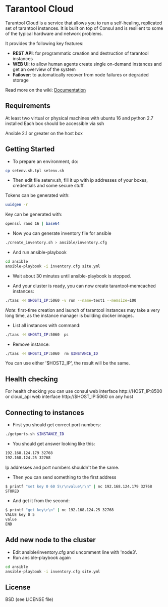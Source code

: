 # Tarantool Cloud

Tarantool Cloud is a service that allows you to run a self-healing, replicated set of tarantool instances. It is built on top of Consul and is resilient to some of the typical hardware and network problems.

It provides the following key features:

- **REST API**: for programmatic creation and destruction of tarantool instances
- **WEB UI**: to allow human agents create single on-demand instances and get an overview of the system
- **Failover**: to automatically recover from node failures or degraded storage

Read more on the wiki: [Documentation](https://github.com/tarantool/cloud/wiki)

## Requirements

At least two virtual or physical machines with ubuntu 16 and python 2.7 installed
Each box should be accessible via ssh

Ansible 2.1 or greater on the host box

## Getting Started

- To prepare an environment, do:

```sh
cp setenv.sh.tpl setenv.sh
```
- Then edit file setenv.sh, fill it up with ip addresses of your boxes, credentials and some secure stuff.

Tokens can be generated with:
```sh
uuidgen -r
```
Key can be generated with:
```sh
openssl rand 16 | base64
```

- Now you can generate inventory file for ansible
```sh
./create_inventory.sh > ansible/inventory.cfg
```

- And run ansible-playbook
```sh
cd ansible
ansible-playbook -i inventory.cfg site.yml
```

- Wait about 30 minutes until ansible-playbook is stopped.

- And your cluster is ready, you can now create tarantool-memcached instances:

```sh
./taas -H $HOST1_IP:5060 -v run --name=test1 --memsize=100
```
*Note*: first-time creation and launch of tarantool instances may take a very long time, as the instance manager is building docker images.

- List all instances with command:
```sh
./taas -H $HOST1_IP:5060  ps
```

- Remove instance:
```sh
./taas -H $HOST1_IP:5060  rm $INSTANCE_ID
```
You can use either '$HOST2_IP', the result will be the same.

## Health checking

For health checking you can use consul web interface http://HOST_IP:8500 or cloud_api web interface http://$HOST_IP:5060 on any host


## Connecting to instances

- First you should get correct port numbers:
```sh
./getports.sh $INSTANCE_ID
```

- You should get answer looking like this:
```sh
192.168.124.179 32768
192.168.124.25 32768
```
Ip addresses and port numbers shouldn't be the same.

- Then you can send something to the first address
```sh
$ printf "set key 0 60 5\r\nvalue\r\n" | nc 192.168.124.179 32768
STORED
```

- And get it from the second:
```sh
$ printf "get key\r\n" | nc 192.168.124.25 32768
VALUE key 0 5
value
END
```

## Add new node to the cluster

- Edit ansible/inventory.cfg and uncomment line with 'node3'.
- Run ansible-playbook again
```sh
cd ansible
ansible-playbook -i inventory.cfg site.yml
```

## License

BSD (see LICENSE file)
